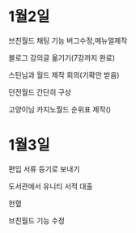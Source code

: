 # 1월2일

브친월드 채팅 기능 버그수정,메뉴얼제작

블로그 강의글 옮기기(7강까지 완료)

스틴님과 월드 제작 회의(기확안 받음)

던전월드 간단히 구상

고양이님 카지노월드 순위표 제작()

# 1월3일

편입 서류 등기로 보내기

도서관에서 유니티 서적 대출

헌혈

브친월드 기능 수정
